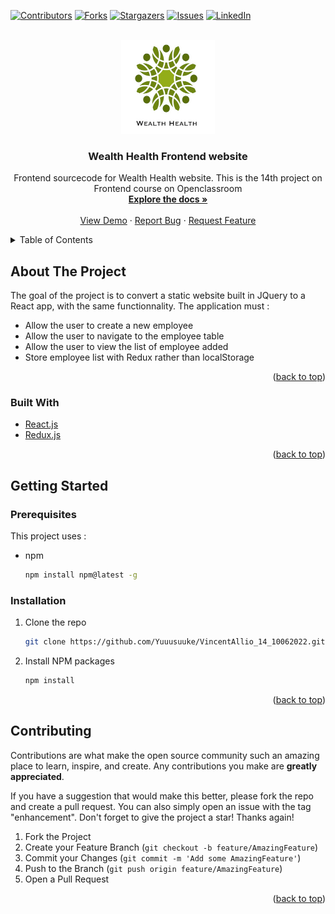 <div id="top"></div>
<!--
*** Thanks for checking out the Best-README-Template. If you have a suggestion
*** that would make this better, please fork the repo and create a pull request
*** or simply open an issue with the tag "enhancement".
*** Don't forget to give the project a star!
*** Thanks again! Now go create something AMAZING! :D
-->

<!-- PROJECT SHIELDS -->
<!--
*** I'm using markdown "reference style" links for readability.
*** Reference links are enclosed in brackets [ ] instead of parentheses ( ).
*** See the bottom of this document for the declaration of the reference variables
*** for contributors-url, forks-url, etc. This is an optional, concise syntax you may use.
*** https://www.markdownguide.org/basic-syntax/#reference-style-links
-->

[![Contributors][contributors-shield]][contributors-url]
[![Forks][forks-shield]][forks-url]
[![Stargazers][stars-shield]][stars-url]
[![Issues][issues-shield]][issues-url]
[![LinkedIn][linkedin-shield]][linkedin-url]

<!-- PROJECT LOGO -->
<br />
<div align="center">
  <a href="https://github.com/Yuuusuuke/VincentAllio_14_10062022">
    <img src="./src/ressources/logo.jpg" alt="Logo" width="150" height="150">
  </a>

<h3 align="center">Wealth Health Frontend website</h3>

  <p align="center">
    Frontend sourcecode for Wealth Health website. This is the 14th project on Frontend course on Openclassroom
    <br />
    <a href="https://github.com/Yuuusuuke/VincentAllio_14_10062022"><strong>Explore the docs »</strong></a>
    <br />
    <br />
    <a href="https://github.com/Yuuusuuke/VincentAllio_14_10062022">View Demo</a>
    ·
    <a href="https://github.com/Yuuusuuke/VincentAllio_14_10062022/issues">Report Bug</a>
    ·
    <a href="https://github.com/Yuuusuuke/VincentAllio_14_10062022/issues">Request Feature</a>
  </p>
</div>

<!-- TABLE OF CONTENTS -->
<details>
  <summary>Table of Contents</summary>
  <ol>
    <li>
      <a href="#about-the-project">About The Project</a>
      <ul>
        <li><a href="#built-with">Built With</a></li>
      </ul>
    </li>
    <li>
      <a href="#getting-started">Getting Started</a>
      <ul>
        <li><a href="#prerequisites">Prerequisites</a></li>
        <li><a href="#installation">Installation</a></li>
      </ul>
    </li>
    <li><a href="#contributing">Contributing</a></li>
  </ol>
</details>

<!-- ABOUT THE PROJECT -->

## About The Project

The goal of the project is to convert a static website built in JQuery to a React app, with the same functionnality. The application must :

- Allow the user to create a new employee
- Allow the user to navigate to the employee table
- Allow the user to view the list of employee added
- Store employee list with Redux rather than localStorage

<p align="right">(<a href="#top">back to top</a>)</p>

### Built With

- [React.js](https://reactjs.org/)
- [Redux.js](https://redux.js.org/)

<p align="right">(<a href="#top">back to top</a>)</p>

<!-- GETTING STARTED -->

## Getting Started

### Prerequisites

This project uses :

- npm
  ```sh
  npm install npm@latest -g
  ```

### Installation

1. Clone the repo
   ```sh
   git clone https://github.com/Yuuusuuke/VincentAllio_14_10062022.git
   ```
2. Install NPM packages
   ```sh
   npm install
   ```

<p align="right">(<a href="#top">back to top</a>)</p>

<!-- CONTRIBUTING -->

## Contributing

Contributions are what make the open source community such an amazing place to learn, inspire, and create. Any contributions you make are **greatly appreciated**.

If you have a suggestion that would make this better, please fork the repo and create a pull request. You can also simply open an issue with the tag "enhancement".
Don't forget to give the project a star! Thanks again!

1. Fork the Project
2. Create your Feature Branch (`git checkout -b feature/AmazingFeature`)
3. Commit your Changes (`git commit -m 'Add some AmazingFeature'`)
4. Push to the Branch (`git push origin feature/AmazingFeature`)
5. Open a Pull Request

<p align="right">(<a href="#top">back to top</a>)</p>

<!-- MARKDOWN LINKS & IMAGES -->
<!-- https://www.markdownguide.org/basic-syntax/#reference-style-links -->

[contributors-shield]: https://img.shields.io/github/contributors/Yuuusuuke/VincentAllio_14_10062022.svg?style=for-the-badge
[contributors-url]: https://github.com/Yuuusuuke/VincentAllio_14_10062022/graphs/contributors
[forks-shield]: https://img.shields.io/github/forks/Yuuusuuke/VincentAllio_14_10062022.svg?style=for-the-badge
[forks-url]: https://github.com/Yuuusuuke/VincentAllio_14_10062022/network/members
[stars-shield]: https://img.shields.io/github/stars/Yuuusuuke/VincentAllio_14_10062022.svg?style=for-the-badge
[stars-url]: https://github.com/Yuuusuuke/VincentAllio_14_10062022/stargazers
[issues-shield]: https://img.shields.io/github/issues/Yuuusuuke/VincentAllio_14_10062022.svg?style=for-the-badge
[issues-url]: https://github.com/Yuuusuuke/VincentAllio_14_10062022/issues
[linkedin-shield]: https://img.shields.io/badge/-LinkedIn-black.svg?style=for-the-badge&logo=linkedin&colorB=555
[linkedin-url]: https://www.linkedin.com/in/vincent-allio-3036061b2
